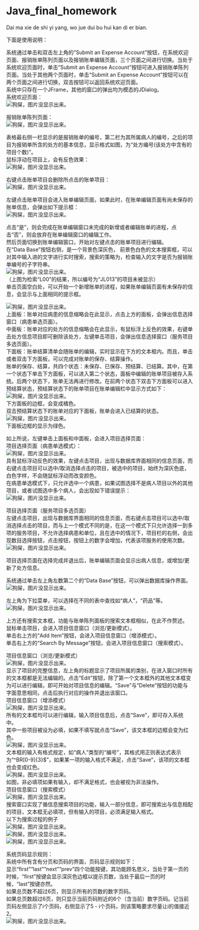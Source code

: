 # Java_final_homework
Dai ma xie de shi yi yang, wo jue dui bu hui kan di er bian.
  
  
下面是使用说明：  
  
系统通过单击和双击左上角的“Submit an Expense Account”按钮，在系统欢迎页面、报销账单陈列页面以及报销账单编辑页面，三个页面之间进行切换。当处于系统欢迎页面时，单击“Submit an Expense Account”按钮可进入报销账单陈列页面。当处于其他两个页面时，单击“Submit an Expense Account”按钮可以在两个页面之间进行切换，双击按钮可以返回系统欢迎页面。  
系统中只存在一个JFrame，其他的窗口的弹出均为模态的JDialog。  
系统欢迎页面：  
![狗屎，图片没显示出来。](pics/pic01.png)  
  
报销账单陈列页面：  
![狗屎，图片没显示出来。](pics/pic02.png)  
  
表格最右侧一栏显示的是报销账单的编号，第二栏为其所属病人的编号，之后的项目为报销单所含的处方的基本信息，显示格式如图，为“处方编号(该处方中含有的项目个数)”。  
鼠标浮动在项目上，会有反色效果：  
![狗屎，图片没显示出来。](pics/pic03.png)  
  
右键点击账单项目会删除所点击的账单项目：  
![狗屎，图片没显示出来。](pics/pic04.png)  
  
左键点击账单项目会进入账单编辑页面，如果此时，在账单编辑页面有尚未保存的账单信息，会弹出如下提示框：  
![狗屎，图片没显示出来。](pics/pic05.png)  
  
点击“是”，则会完成在账单编辑窗口未完成的新增或者编辑账单的进程，点击“否”，则会放弃在账单编辑窗口的编辑工作。  
然后页面切换到账单编辑窗口，开始对左键点击的账单项目进行编辑。  
在“Data Base”按钮右侧，是一个背景色深灰色， 前景色白色的文本搜索框，可以对其中输入进的文字进行实时搜索，搜索的策略为，检查输入的文字是否为报销账单编号的子字符串。  
![狗屎，图片没显示出来。](pics/pic06.png)  
（上图为检索“L00”的结果，所以编号为“JL013”的项目未被显示）  
单击页面空白处，可以开始一个新增账单的进程，如果账单编辑页面有未保存的信息，会显示与上面相同的提示框。  
  
![狗屎，图片没显示出来。](pics/pic07.png)  
上面板：账单对应病患的信息缩略会在此显示，点击上方的面板，会弹出信息选择窗口（病患单选页面）。  
中面板：账单对应的处方的信息缩略会在此显示，有鼠标浮上反色的效果，右键单击处方信息项目即可删除该处方，左键单击项目，会弹出信息选择窗口（服务项目多选页面）。  
下面板：账单结算清单会随账单的编辑，实时显示在下方的文本框内。而且，单击或者双击下方面板，可以完成对账单的保存、结算操作。  
账单的保存、结算，共四个状态：未保存、已保存、预结算、已结算。其中，在第一个状态下单击下方面板，可以进入第二个状态，面板中编辑的账单项目被存入系统。后两个状态下，账单无法再进行修改。在前两个状态下双击下方面板可以进入预结算状态，预结算状态下的账单项目在账单编辑栏中显示方式如下：  
![狗屎，图片没显示出来。](pics/pic08.png)  
下方面板的边框，会变成橘色。  
双击预结算状态下的账单对应的下面板，账单会进入已结算的状态。  
![狗屎，图片没显示出来。](pics/pic09.png)  
下面板边框的显示为绿色。  
  
如上所说，左键单击上面板和中面板，会进入项目选择页面：  
项目选择页面（病患单选模式）：  
![狗屎，图片没显示出来。](pics/pic10.png)  
具有鼠标浮动反色的效果，左键点击项目，出现与数据库界面相同的信息页面，而右键点击项目可以选中/取消选择点击的项目，被选中的项目，始终为深灰色底，白色字样，不会随鼠标浮动而改变颜色。  
在病患单选模式下，只允许选中一个病患，如果试图选择不是病人项目以外的其他项目，或者试图选中多个病人，会出现如下错误提示：  
![狗屎，图片没显示出来。](pics/pic11.png)  
  
项目选择页面（服务项目多选页面）  
左键点击项目，出现与数据库界面相同的信息页面，而右键点击项目可以选中/取消选择点击的项目，而与上一个模式不同的是，在这一个模式下只允许选择一到多项的服务项目，不允许选择病患和单位，且在选中的情况下，项目栏的右侧，会出现数目选择按钮，点击按钮，按钮上的数字会增加，代表该项服务的使用次数。  
![狗屎，图片没显示出来。](pics/pic12.png)  
  
项目选择页面在选择完成并退出后，账单编辑页面会显示出病人信息，或增加/更新了处方信息。  
  
  
系统通过单击左上角左数第二个的“Data Base”按钮，可以弹出数据库操作界面。  
![狗屎，图片没显示出来。](pics/pic13.png)  
  
左上角为下拉菜单，可以选择在不同的表中查找如“病人”，“药品”等。  
![狗屎，图片没显示出来。](pics/pic14.png)  
  
上方还有搜索文本框，功能与账单陈列面板的搜索文本框相似，在此不作赘述。  
鼠标单击项目，会进入项目信息窗口（浏览/更新模式）。  
单击右上方的“Add Item”按钮，会进入项目信息窗口（增添模式）。  
单击右上方的“Search By Message”按钮，会进入项目信息窗口（搜索模式）。  
  
项目信息窗口（浏览/更新模式）  
![狗屎，图片没显示出来。](pics/pic15.png)  
显示了项目的完整信息，左上角的标题显示了项目所属的类别，在进入窗口时所有的文本框都是无法编辑的。点击“Edit”按钮，除了第一个文本框外的其他文本框变为可以进行编辑，即可开始对项目信息的编辑。“Save”与“Delete”按钮的功能与字面意思相同，点击后执行对应的操作并退出该窗口。  
项目信息窗口（增添模式）  
![狗屎，图片没显示出来。](pics/pic16.png)  
所有的文本框均可以进行编辑，输入项目信息后，点击“Save”，即可存入系统中。  
其中一些项目被设为必填，如果不填写就点击“Save”，该文本框的边框会变为红色。  
![狗屎，图片没显示出来。](pics/pic17.png)  
文本框的输入有格式规定，如“病人”类型的“编号”，其格式用正则表达式表示为“^BR[0-9]{3}$”，如果某一项的输入格式不满足，点击“Save”，该项的文本框也会变成红色。  
![狗屎，图片没显示出来。](pics/pic18.png)  
如图，非必填项如果有输入，却不满足格式，也会被视为非法操作。  
项目信息窗口（搜索模式）  
![狗屎，图片没显示出来。](pics/pic19.png)  
搜索窗口实现了循信息搜索项目的功能，输入一部分信息，即可搜索出与信息相配的项目，文本框无必填项，但有输入的项目，必须满足输入格式。  
以下为搜索过程的例子  
![狗屎，图片没显示出来。](pics/pic20.png)  
![狗屎，图片没显示出来。](pics/pic21.png)  
![狗屎，图片没显示出来。](pics/pic22.png)  
  
  
系统页码显示规则：  
系统中所有含有分页和页码的界面，页码显示规则如下：  
显示“first”“last”“next”“prev”四个功能按键，其功能顾名思义，当处于第一页的时候，“first”按键会显示深灰色边框以提示页数，当处于最后一页的时候，“last”按键亦然。  
如果总页数不超过6页，则显示所有的页数的数字页码。  
如果总页数超过6页，则只显示当前页码附近的6个（含当前）数字页码。记当前页码左侧显示了i个页码，右侧显示了5 - i个页码，则该策略要求尽量让i的值接近2。  
![狗屎，图片没显示出来。](pics/pic23.png)  



